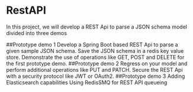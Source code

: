 # RestAPI
In this project, we will develop a REST Api to parse a JSON schema model divided into three demos

##Prototype demo 1
Develop a Spring Boot based REST Api to parse a given sample JSON schema.
Save the JSON schema in a redis key value store.
Demonstrate the use of operations like GET, POST and DELETE for the first prototype demo.
##Prototype demo 2
Regress on your model and perform additional operations like PUT and PATCH.
Secure the REST Api with a security protocol like JWT or OAuth2.
##Prototype demo 3
Adding Elasticsearch capabilities
Using RedisSMQ for REST API queueing
